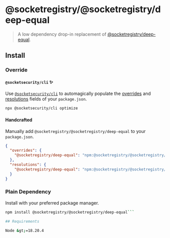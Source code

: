 # @socketregistry/@socketregistry/deep-equal

> A low dependency drop-in replacement of
> [@socketregistry/deep-equal](https://www.npmjs.com/package/@socketregistry/deep-equal).

## Install

### Override

#### `@socketsecurity/cli` :sparkles:

Use [`@socketsecurity/cli`](https://www.npmjs.com/package/@socketsecurity/cli)
to automagically populate the
[overrides](https://docs.npmjs.com/cli/v9/configuring-npm/package-json#overrides)
and [resolutions](https://yarnpkg.com/configuration/manifest#resolutions) fields
of your `package.json`.

```sh
npx @socketsecurity/cli optimize
```

#### Handcrafted

Manually add `@socketregistry/@socketregistry/deep-equal` to your
`package.json`.

```json
{
  "overrides": {
    "@socketregistry/deep-equal": "npm:@socketregistry/@socketregistry/deep-equal@^1"
  },
  "resolutions": {
    "@socketregistry/deep-equal": "npm:@socketregistry/@socketregistry/deep-equal@^1"
  }
}
```

### Plain Dependency

Install with your preferred package manager.

````sh
npm install @socketregistry/@socketregistry/deep-equal```

## Requirements

Node &gt;=18.20.4
````
